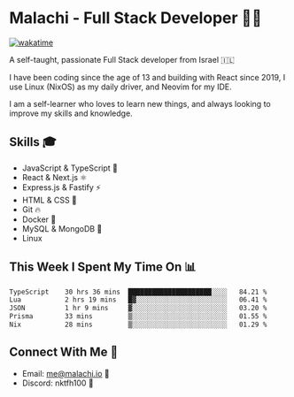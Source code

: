 # Malachi - Full Stack Developer 🚀🔥
[![wakatime](https://wakatime.com/badge/user/112ec769-e669-4b78-a46f-cf4343930741.svg)](https://wakatime.com/@112ec769-e669-4b78-a46f-cf4343930741)

A self-taught, passionate Full Stack developer from Israel 🇮🇱

I have been coding since the age of 13 and building with React since 2019, I use Linux (NixOS) as my daily driver, and Neovim for my IDE.

I am a self-learner who loves to learn new things, and always looking to improve my skills and knowledge.

## Skills 🎓
- JavaScript & TypeScript 💎
- React & Next.js ⚛️
- Express.js & Fastify ⚡️
- HTML & CSS 🎨
- Git 🔥
- Docker 🐳
- MySQL & MongoDB 💾
- Linux

## This Week I Spent My Time On 📊
<!--START_SECTION:waka-->

```txt
TypeScript    30 hrs 36 mins  █████████████████████░░░░   84.21 %
Lua           2 hrs 19 mins   █▓░░░░░░░░░░░░░░░░░░░░░░░   06.41 %
JSON          1 hr 9 mins     ▓░░░░░░░░░░░░░░░░░░░░░░░░   03.20 %
Prisma        33 mins         ▒░░░░░░░░░░░░░░░░░░░░░░░░   01.55 %
Nix           28 mins         ▒░░░░░░░░░░░░░░░░░░░░░░░░   01.29 %
```

<!--END_SECTION:waka-->


## Connect With Me 📱
- Email: me@malachi.io 📧
- Discord: nktfh100 👾

